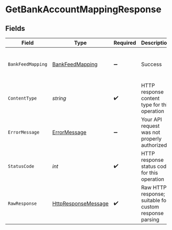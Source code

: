 # GetBankAccountMappingResponse


## Fields

| Field                                                                                                                                                                                                                                                                        | Type                                                                                                                                                                                                                                                                         | Required                                                                                                                                                                                                                                                                     | Description                                                                                                                                                                                                                                                                  | Example                                                                                                                                                                                                                                                                      |
| ---------------------------------------------------------------------------------------------------------------------------------------------------------------------------------------------------------------------------------------------------------------------------- | ---------------------------------------------------------------------------------------------------------------------------------------------------------------------------------------------------------------------------------------------------------------------------- | ---------------------------------------------------------------------------------------------------------------------------------------------------------------------------------------------------------------------------------------------------------------------------- | ---------------------------------------------------------------------------------------------------------------------------------------------------------------------------------------------------------------------------------------------------------------------------- | ---------------------------------------------------------------------------------------------------------------------------------------------------------------------------------------------------------------------------------------------------------------------------- |
| `BankFeedMapping`                                                                                                                                                                                                                                                            | [BankFeedMapping](../../Models/Shared/BankFeedMapping.md)                                                                                                                                                                                                                    | :heavy_minus_sign:                                                                                                                                                                                                                                                           | Success                                                                                                                                                                                                                                                                      | {"sourceAccountId":"acc-002","targetAccountId":"account-081","sourceCurrency":"USD","status":"Success","feedStartDate":"2023-01-09T14:14:14.1057478Z","sourceAccountName":"ACME Bank","sourceAccountNumber":"1234-5678","sourceBalance":500,"targetAccountName":"ACME Bank"} |
| `ContentType`                                                                                                                                                                                                                                                                | *string*                                                                                                                                                                                                                                                                     | :heavy_check_mark:                                                                                                                                                                                                                                                           | HTTP response content type for this operation                                                                                                                                                                                                                                |                                                                                                                                                                                                                                                                              |
| `ErrorMessage`                                                                                                                                                                                                                                                               | [ErrorMessage](../../Models/Shared/ErrorMessage.md)                                                                                                                                                                                                                          | :heavy_minus_sign:                                                                                                                                                                                                                                                           | Your API request was not properly authorized.                                                                                                                                                                                                                                |                                                                                                                                                                                                                                                                              |
| `StatusCode`                                                                                                                                                                                                                                                                 | *int*                                                                                                                                                                                                                                                                        | :heavy_check_mark:                                                                                                                                                                                                                                                           | HTTP response status code for this operation                                                                                                                                                                                                                                 |                                                                                                                                                                                                                                                                              |
| `RawResponse`                                                                                                                                                                                                                                                                | [HttpResponseMessage](https://learn.microsoft.com/en-us/dotnet/api/system.net.http.httpresponsemessage?view=net-5.0)                                                                                                                                                         | :heavy_check_mark:                                                                                                                                                                                                                                                           | Raw HTTP response; suitable for custom response parsing                                                                                                                                                                                                                      |                                                                                                                                                                                                                                                                              |